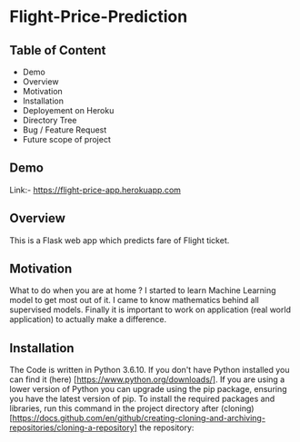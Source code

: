 # Flight-Price-Prediction
## Table of Content
- Demo 
- Overview
- Motivation
- Installation
- Deployement on Heroku
- Directory Tree
- Bug / Feature Request
- Future scope of project
## Demo
Link:- https://flight-price-app.herokuapp.com
## Overview
This is a Flask web app which predicts fare of Flight ticket.
## Motivation
What to do when you are at home ? I started to learn Machine Learning model to get most out of it. I came to know mathematics behind all supervised models. Finally it is important to work on application (real world application) to actually make a difference.
## Installation
The Code is written in Python 3.6.10. If you don't have Python installed you can find it (here) [https://www.python.org/downloads/]. If you are using a lower version of Python you can upgrade using the pip package, ensuring you have the latest version of pip. To install the required packages and libraries, run this command in the project directory after (cloning) [https://docs.github.com/en/github/creating-cloning-and-archiving-repositories/cloning-a-repository] the repository:

